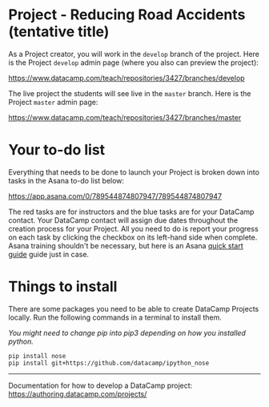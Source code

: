 # Project - Reducing Road Accidents (tentative title)

As a Project creator, you will work in the `develop` branch of the project. Here is the Project `develop` admin page (where you also can preview the project):

https://www.datacamp.com/teach/repositories/3427/branches/develop

The live project the students will see live in the `master` branch. Here is the Project `master` admin page: 

https://www.datacamp.com/teach/repositories/3427/branches/master

# Your to-do list

Everything that needs to be done to launch your Project is broken down into tasks in the Asana to-do list below:

https://app.asana.com/0/789544874807947/789544874807947

The red tasks are for instructors and the blue tasks are for your DataCamp contact. Your DataCamp contact will assign due dates throughout the creation process for your Project. All you need to do is report your progress on each task by clicking the checkbox on its left-hand side when complete. Asana training shouldn't be necessary, but here is an Asana [quick start guide](https://asana.com/guide/get-started/begin/quick-start) guide just in case.

# Things to install

There are some packages you need to be able to create DataCamp Projects locally. Run the following commands in a terminal to install them.

*You might need to change pip into pip3 depending on how you installed python.*

```
pip install nose
pip install git+https://github.com/datacamp/ipython_nose
```

---

Documentation for how to develop a DataCamp project: https://authoring.datacamp.com/projects/
